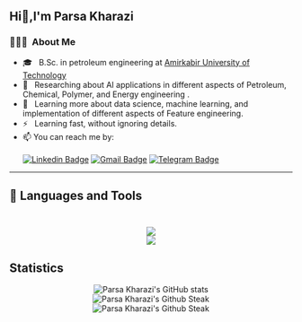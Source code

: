 ## Hi👋,I'm Parsa Kharazi

<!--
**parsakharazi10/parsakharazi10** is a ✨ _special_ ✨ repository because its `README.md` (this file) appears on your GitHub profile.

Here are some ideas to get you started:

- 🔭 I’m currently working on ...
- 🌱 I’m currently learning ...
- 👯 I’m looking to collaborate on ...
- 🤔 I’m looking for help with ...
- 💬 Ask me about ...
- 📫 How to reach me: ...
- 😄 Pronouns: ...
- ⚡ Fun fact: ...
-->

### 👨🏻‍💻 &nbsp;About Me
- 🎓 &nbsp; B.Sc. in petroleum engineering at [Amirkabir University of Technology](https://aut.ac.ir/)
- 🤔 &nbsp; Researching about AI applications in different aspects of Petroleum, Chemical, Polymer, and Energy engineering .
- 🌱 &nbsp; Learning more about data science, machine learning, and implementation of different aspects of Feature engineering.
- ⚡️ &nbsp; Learning fast, without ignoring details.
- 📫 You can reach me by:<br><br>
[![Linkedin Badge](https://img.shields.io/badge/-LinkedIn-0077B5?style=for-the-badge&logo=linkedin&logoColor=white)](http://www.linkedin.com/in/parsa-kharazi-55bb49246)
[![Gmail Badge](https://img.shields.io/badge/Gmail-D14836?style=for-the-badge&logo=gmail&logoColor=white)](mailto:pkharazi1080@gmail.com)
[![Telegram Badge](https://img.shields.io/badge/Telegram-2CA5E0?style=for-the-badge&logo=telegram&logoColor=white)](https://www.t.me/parsakharazi)
---

<h2>
  🔨 Languages and Tools<br><br>
</h2>

<p align="center">
  <a href="https://skillicons.dev">
    <img src="https://skillicons.dev/icons?i=python,vscode,fastapi,Pytorch,Tensorflow" /><br>
    <img src="https://skillicons.dev/icons?i=pytorch,postgres,mysql,cpp,c,git" />
  </a>
</p>

## Statistics

<p align="center">
  <img src="https://github-readme-stats.vercel.app/api?username=parsakharazi10&show_icons=true&theme=monokai" alt="Parsa Kharazi's GitHub stats" /><br />
  <img src="https://github-readme-streak-stats.herokuapp.com/?user=parsakharazi10&theme=monokai" alt="Parsa Kharazi's Github Steak" /><br />
  <img src="https://github-readme-stats.vercel.app/api/top-langs/?username=parsakharazi10&langs_count=6&theme=dark" alt="Parsa Kharazi's Github Steak" />
</p>
